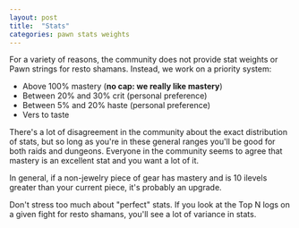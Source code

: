 ```yaml
---
layout: post
title:  "Stats"
categories: pawn stats weights
---
```


For a variety of reasons, the community does not provide stat weights or Pawn strings for resto shamans. Instead, we work on a priority system:

- Above 100% mastery (**no cap: we really like mastery**)
- Between 20% and 30% crit (personal preference)
- Between 5% and 20% haste (personal preference)
- Vers to taste

There's a lot of disagreement in the community about the exact distribution of stats, but so long as you're in these general ranges you'll be good for both raids and dungeons. Everyone in the community seems to agree that mastery is an excellent stat and you want a lot of it.

In general, if a non-jewelry piece of gear has mastery and is 10 ilevels greater than your current piece, it's probably an upgrade.

Don't stress too much about "perfect" stats. If you look at the Top N logs on a given fight for resto shamans, you'll see a lot of variance in stats.
